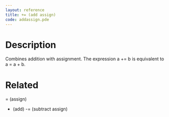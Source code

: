 ```yaml
---
layout: reference
title: += (add assign)
code: addassign.pde
---
```


# Description

Combines addition with assignment. The expression a += b is equivalent to a = a + b. 

# Related

= (assign)
+ (add)
-= (subtract assign)

